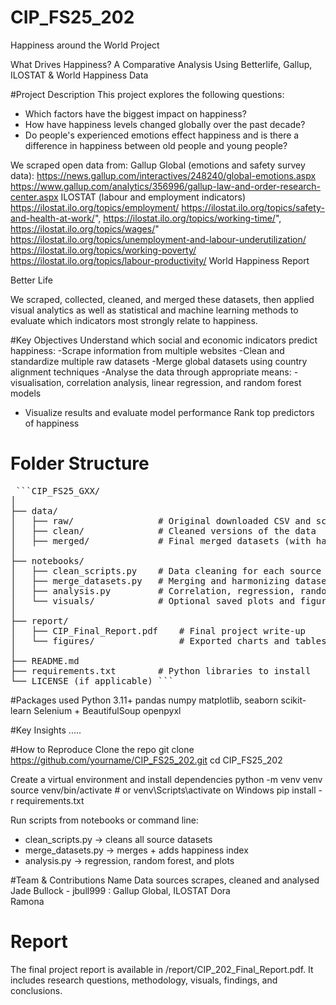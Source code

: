 # CIP_FS25_202
Happiness around the World Project

What Drives Happiness? A Comparative Analysis Using Betterlife, Gallup, ILOSTAT & World Happiness Data

#Project Description
This project explores the following questions:
- Which factors have the biggest impact on happiness?
- How have happiness levels changed globally over the past decade?
- Do people's experienced emotions effect happiness and is there a difference in happiness between old people and young people?

We scraped open data from:
Gallup Global (emotions and safety survey data):
  https://news.gallup.com/interactives/248240/global-emotions.aspx
  https://www.gallup.com/analytics/356996/gallup-law-and-order-research-center.aspx
ILOSTAT (labour and employment indicators)
  https://ilostat.ilo.org/topics/employment/
  https://ilostat.ilo.org/topics/safety-and-health-at-work/",
  https://ilostat.ilo.org/topics/working-time/",
  https://ilostat.ilo.org/topics/wages/"
  https://ilostat.ilo.org/topics/unemployment-and-labour-underutilization/
  https://ilostat.ilo.org/topics/working-poverty/
  https://ilostat.ilo.org/topics/labour-productivity/
World Happiness Report 

Better Life

We scraped, collected, cleaned, and merged these datasets, then applied visual analytics as well as statistical and machine learning methods to evaluate which indicators most strongly relate to happiness.

#Key Objectives
Understand which social and economic indicators predict happiness:
  -Scrape information from multiple websites
  -Clean and standardize multiple raw datasets 
  -Merge global datasets using country alignment techniques
  -Analyse the data through appropriate means:
    -visualisation, correlation analysis, linear regression, and random forest models
  - Visualize results and evaluate model performance
Rank top predictors of happiness

# Folder Structure
<pre> ```CIP_FS25_GXX/
│
├── data/
│   ├── raw/                # Original downloaded CSV and scraped data
│   ├── clean/              # Cleaned versions of the data
│   ├── merged/             # Final merged datasets (with happiness index)
│
├── notebooks/
│   ├── clean_scripts.py    # Data cleaning for each source
│   ├── merge_datasets.py   # Merging and harmonizing datasets
│   ├── analysis.py         # Correlation, regression, random forest
│   └── visuals/            # Optional saved plots and figures
│
├── report/
│   ├── CIP_Final_Report.pdf    # Final project write-up
│   └── figures/                # Exported charts and tables for the report
│
├── README.md
├── requirements.txt        # Python libraries to install
└── LICENSE (if applicable) ``` </pre>



#Packages used
Python 3.11+
pandas
numpy
matplotlib, seaborn
scikit-learn
Selenium + BeautifulSoup
openpyxl 

#Key Insights
.....

#How to Reproduce
Clone the repo
git clone https://github.com/yourname/CIP_FS25_202.git
cd CIP_FS25_202

Create a virtual environment and install dependencies
python -m venv venv
source venv/bin/activate      # or venv\Scripts\activate on Windows
pip install -r requirements.txt

Run scripts from notebooks or command line:
- clean_scripts.py → cleans all source datasets
- merge_datasets.py → merges + adds happiness index
- analysis.py → regression, random forest, and plots

#Team & Contributions
Name	    Data sources scrapes, cleaned and analysed
Jade Bullock -  jbull999 : Gallup Global, ILOSTAT
Dora 	
Ramona	


# Report
The final project report is available in /report/CIP_202_Final_Report.pdf.
It includes research questions, methodology, visuals, findings, and conclusions.
